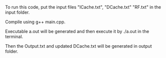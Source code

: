 To run this code, put the input files "ICache.txt", "DCache.txt"  "RF.txt" in the input folder.

Compile using g++ main.cpp.

Executable a.out will be generated and then execute it by ./a.out in the terminal.

Then the Output.txt and updated DCache.txt will be generated in output folder.

